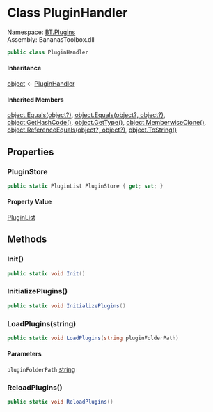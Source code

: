 # <a id="BT_Plugins_PluginHandler"></a> Class PluginHandler

Namespace: [BT.Plugins](BT.Plugins.md)  
Assembly: BananasToolbox.dll  

```csharp
public class PluginHandler
```

#### Inheritance

[object](https://learn.microsoft.com/dotnet/api/system.object) ← 
[PluginHandler](BT.Plugins.PluginHandler.md)

#### Inherited Members

[object.Equals\(object?\)](https://learn.microsoft.com/dotnet/api/system.object.equals\#system\-object\-equals\(system\-object\)), 
[object.Equals\(object?, object?\)](https://learn.microsoft.com/dotnet/api/system.object.equals\#system\-object\-equals\(system\-object\-system\-object\)), 
[object.GetHashCode\(\)](https://learn.microsoft.com/dotnet/api/system.object.gethashcode), 
[object.GetType\(\)](https://learn.microsoft.com/dotnet/api/system.object.gettype), 
[object.MemberwiseClone\(\)](https://learn.microsoft.com/dotnet/api/system.object.memberwiseclone), 
[object.ReferenceEquals\(object?, object?\)](https://learn.microsoft.com/dotnet/api/system.object.referenceequals), 
[object.ToString\(\)](https://learn.microsoft.com/dotnet/api/system.object.tostring)

## Properties

### <a id="BT_Plugins_PluginHandler_PluginStore"></a> PluginStore

```csharp
public static PluginList PluginStore { get; set; }
```

#### Property Value

 [PluginList](BT.Plugins.PluginList.md)

## Methods

### <a id="BT_Plugins_PluginHandler_Init"></a> Init\(\)

```csharp
public static void Init()
```

### <a id="BT_Plugins_PluginHandler_InitializePlugins"></a> InitializePlugins\(\)

```csharp
public static void InitializePlugins()
```

### <a id="BT_Plugins_PluginHandler_LoadPlugins_System_String_"></a> LoadPlugins\(string\)

```csharp
public static void LoadPlugins(string pluginFolderPath)
```

#### Parameters

`pluginFolderPath` [string](https://learn.microsoft.com/dotnet/api/system.string)

### <a id="BT_Plugins_PluginHandler_ReloadPlugins"></a> ReloadPlugins\(\)

```csharp
public static void ReloadPlugins()
```

